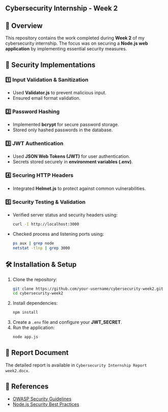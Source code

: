 ## Cybersecurity Internship - Week 2

## 📌 Overview
This repository contains the work completed during **Week 2** of my cybersecurity internship. The focus was on securing a **Node.js web application** by implementing essential security measures.

## 🔐 Security Implementations
### 1️⃣ Input Validation & Sanitization
- Used **Validator.js** to prevent malicious input.
- Ensured email format validation.

### 2️⃣ Password Hashing
- Implemented **bcrypt** for secure password storage.
- Stored only hashed passwords in the database.

### 3️⃣ JWT Authentication
- Used **JSON Web Tokens (JWT)** for user authentication.
- Secrets stored securely in **environment variables (.env)**.

### 4️⃣ Securing HTTP Headers
- Integrated **Helmet.js** to protect against common vulnerabilities.

### 5️⃣ Security Testing & Validation
- Verified server status and security headers using:
  ```sh
  curl -I http://localhost:3000
  ```
- Checked process and listening ports using:
  ```sh
  ps aux | grep node
  netstat -tlnp | grep 3000
  ```

## 🛠️ Installation & Setup
1. Clone the repository:
   ```sh
   git clone https://github.com/your-username/cybersecurity-week2.git
   cd cybersecurity-week2
   ```
2. Install dependencies:
   ```sh
   npm install
   ```
3. Create a `.env` file and configure your **JWT_SECRET**.
4. Run the application:
   ```sh
   node app.js
   ```

## 📑 Report Document
The detailed report is available in `Cybersecurity Internship Report week2.docx`.

## 🔗 References
- [OWASP Security Guidelines](https://owasp.org/www-project-top-ten/)
- [Node.js Security Best Practices](https://nodejs.org/en/docs/guides/security/)
